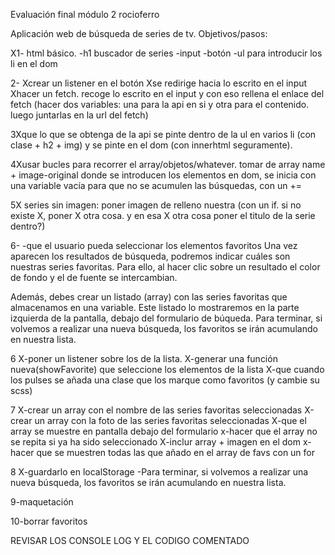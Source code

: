 Evaluación final módulo 2 rocioferro

Aplicación web de búsqueda de series de tv. Objetivos/pasos:

X1- html básico.
  -h1 buscador de series
  -input
  -botón
  -ul para introducir los li en el dom

2-
Xcrear un listener en el botón
Xse redirige hacia lo escrito en el input
Xhacer un fetch. recoge lo escrito en el input y con eso rellena el enlace del fetch (hacer dos variables: una para la api en si y otra para el contenido. luego juntarlas en la url del fetch)

3Xque lo que se obtenga de la api se pinte dentro de la ul en varios li (con clase + h2 + img) y se pinte en el dom (con innerhtml seguramente).

4Xusar bucles para recorrer el array/objetos/whatever. tomar de array name + image-original
  donde se introducen los elementos en dom, se inicia con una variable vacía para que no se acumulen las búsquedas, con un +=

5X series sin imagen: poner imagen de relleno nuestra (con un if. si no existe X, poner X otra cosa. y en esa X otra cosa poner el titulo de la serie dentro?)


6-
-que el usuario pueda seleccionar los elementos favoritos
Una vez aparecen los resultados de búsqueda, podremos indicar cuáles son nuestras series
favoritas. Para ello, al hacer clic sobre un resultado el color de fondo y el de fuente se
intercambian.

Además, debes crear un listado (array) con las series favoritas que almacenamos en una variable.
Este listado lo mostraremos en la parte izquierda de la pantalla, debajo del formulario de búqueda.
Para terminar, si volvemos a realizar una nueva búsqueda, los favoritos se irán acumulando en
nuestra lista.

6  X-poner un listener sobre los de la lista.
  X-generar una función nueva(showFavorite) que seleccione los elementos de la lista
  X-que cuando los pulses se añada una clase que los marque como favoritos (y cambie su scss)

7 X-crear un array con el nombre de las series favoritas seleccionadas
  X-crear un array con la foto de las series favoritas seleccionadas
  X-que el array se muestre en pantalla debajo del formulario
  x-hacer que el array no se repita si ya ha sido seleccionado
  X-inclur array + imagen en el dom
  x-hacer que se muestren todas las que añado en el array de favs con un for


8 X-guardarlo en localStorage
  -Para terminar, si volvemos a realizar una nueva búsqueda, los favoritos se irán acumulando en
nuestra lista.

9-maquetación

10-borrar favoritos

REVISAR LOS CONSOLE LOG Y EL CODIGO COMENTADO
